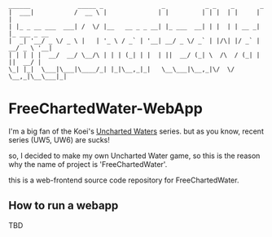```text
______             _____ _                _           _ _    _       _            
|  ___|           /  __ \ |              | |         | | |  | |     | |           
| |_ _ __ ___  ___| /  \/ |__   __ _ _ __| |_ ___  __| | |  | | __ _| |_ ___ _ __ 
|  _| '__/ _ \/ _ \ |   | '_ \ / _` | '__| __/ _ \/ _` | |/\| |/ _` | __/ _ \ '__|
| | | | |  __/  __/ \__/\ | | | (_| | |  | ||  __/ (_| \  /\  / (_| | ||  __/ |   
\_| |_|  \___|\___|\____/_| |_|\__,_|_|   \__\___|\__,_|\/  \/ \__,_|\__\___|_|   
```

# FreeChartedWater-WebApp
I'm a big fan of the Koei's [Uncharted Waters](https://en.wikipedia.org/wiki/Uncharted_Waters) series. but as you know, recent series (UW5, UW6) are sucks!


so, I decided to make my own Uncharted Water game, so this is the reason why the name of project is 'FreeChartedWater'.


this is a web-frontend source code repository for FreeChartedWater.


## How to run a webapp
TBD